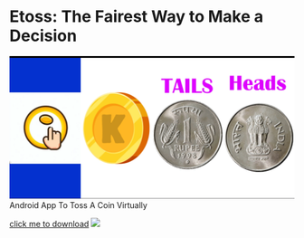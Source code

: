 # Etoss: The Fairest Way to Make a Decision
<img src="img.webp"/>
Android App To Toss A Coin Virtually

[click me to download]()
<a href="https://github.com/Pratyay360/eToss/releases/download/v2.0/app-release.apk" target="_blank"><img src="https://cdn.pixabay.com/photo/2016/12/18/13/45/download-1915753_960_720.png" target="_blank"></a>
